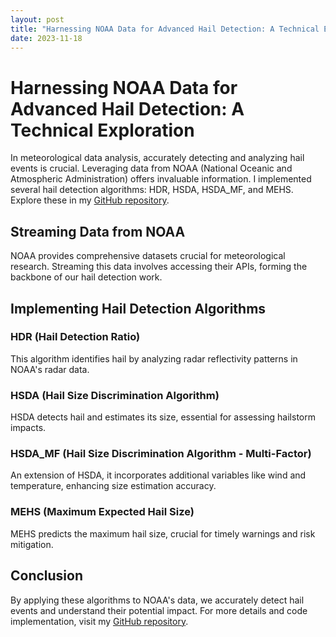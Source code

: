 ```yaml
---
layout: post
title: "Harnessing NOAA Data for Advanced Hail Detection: A Technical Exploration"
date: 2023-11-18
---
```


# Harnessing NOAA Data for Advanced Hail Detection: A Technical Exploration

In meteorological data analysis, accurately detecting and analyzing hail events is crucial. Leveraging data from NOAA (National Oceanic and Atmospheric Administration) offers invaluable information. I implemented several hail detection algorithms: HDR, HSDA, HSDA_MF, and MEHS. Explore these in my [GitHub repository](https://github.com/amultani1234/hailtrace/tree/main/processing/algorithms).

## Streaming Data from NOAA

NOAA provides comprehensive datasets crucial for meteorological research. Streaming this data involves accessing their APIs, forming the backbone of our hail detection work.

## Implementing Hail Detection Algorithms

### HDR (Hail Detection Ratio)
This algorithm identifies hail by analyzing radar reflectivity patterns in NOAA's radar data.

### HSDA (Hail Size Discrimination Algorithm)
HSDA detects hail and estimates its size, essential for assessing hailstorm impacts.

### HSDA_MF (Hail Size Discrimination Algorithm - Multi-Factor)
An extension of HSDA, it incorporates additional variables like wind and temperature, enhancing size estimation accuracy.

### MEHS (Maximum Expected Hail Size)
MEHS predicts the maximum hail size, crucial for timely warnings and risk mitigation.

## Conclusion

By applying these algorithms to NOAA's data, we accurately detect hail events and understand their potential impact. For more details and code implementation, visit my [GitHub repository](https://github.com/amultani1234/hailtrace/tree/main/processing/algorithms).

